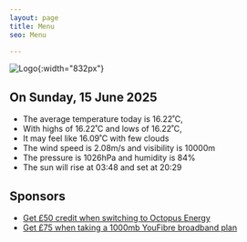 ```yaml
---
layout: page
title: Menu
seo: Menu

---
```


![Logo](/images/logo.jpg){:width="832px"}

<!-- weather_marker starts -->
## On Sunday, 15 June 2025

- The average temperature today is 16.22˚C,
- With highs of 16.22˚C and lows of 16.22˚C,
- It may feel like 16.09˚C with few clouds
- The wind speed is 2.08m/s and visibility is 10000m
- The pressure is 1026hPa and humidity is 84%
- The sun will rise at 03:48 and set at 20:29

<!-- weather_marker ends -->

## Sponsors

- [Get £50 credit when switching to Octopus Energy](https://bit.ly/3oD1nnS)
- [Get £75 when taking a 1000mb YouFibre broadband plan](https://aklam.io/91zWhU?)

